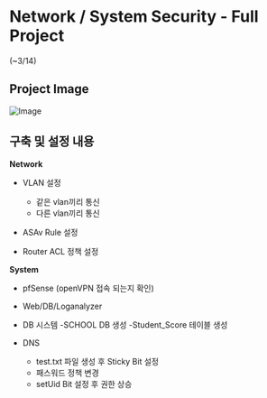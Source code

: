 # Network / System Security - Full Project
(~3/14)

## Project Image

![Image](https://github.com/user-attachments/assets/b335c661-f4c3-47c5-a94a-383c57d3cde5)


## 구축 및 설정 내용
**Network**

- VLAN 설정
     - 같은 vlan끼리 통신
     - 다른 vlan끼리 통신

- ASAv Rule 설정

- Router ACL 정책 설정


**System**

- pfSense (openVPN 접속 되는지 확인)

- Web/DB/Loganalyzer

- DB 시스템
 -SCHOOL DB 생성
 -Student_Score 테이블 생성

- DNS
  - test.txt 파일 생성 후 Sticky Bit 설정
  - 패스워드 정책 변경
  - setUid Bit 설정 후 권한 상승

 
